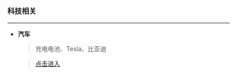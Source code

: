 ### 科技相关

------
- **汽车**

  > 充电电池、Tesla、比亚迪
   
  > [点击进入](https://github.com/mingren135/infos/tree/master/science/motor-car.md)
